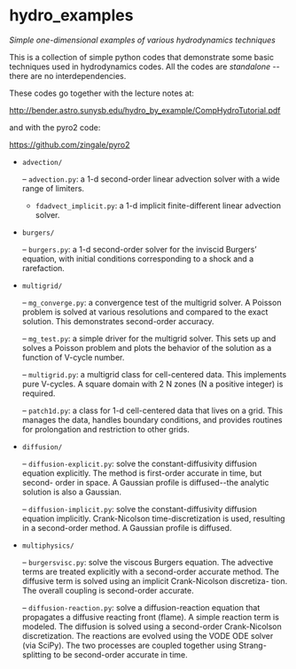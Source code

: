 # hydro_examples
*Simple one-dimensional examples of various hydrodynamics techniques*

This is a collection of simple python codes that demonstrate some basic
techniques used in hydrodynamics codes.  All the codes are *standalone* --
there are no interdependencies.

These codes go together with the lecture notes at:

http://bender.astro.sunysb.edu/hydro_by_example/CompHydroTutorial.pdf

and with the pyro2 code:

https://github.com/zingale/pyro2



* `advection/`

  – `advection.py`: a 1-d second-order linear advection solver with a
    wide range of limiters.

  - `fdadvect_implicit.py`: a 1-d implicit finite-different linear advection
    solver.

* `burgers/`

  – `burgers.py`: a 1-d second-order solver for the inviscid Burgers’
    equation, with initial conditions corresponding to a shock and a
    rarefaction.

* `multigrid/`

  – `mg_converge.py`: a convergence test of the multigrid solver. A
    Poisson problem is solved at various resolutions and compared to
    the exact solution. This demonstrates second-order accuracy.

  – `mg_test.py`: a simple driver for the multigrid solver. This sets up
    and solves a Poisson problem and plots the behavior of the
    solution as a function of V-cycle number.

  – `multigrid.py`: a multigrid class for cell-centered data. This
    implements pure V-cycles. A square domain with 2 N zones (N a
    positive integer) is required.

  – `patch1d.py`: a class for 1-d cell-centered data that lives on a
    grid. This manages the data, handles boundary conditions, and
    provides routines for prolongation and restriction to other grids.

* `diffusion/`

  – `diffusion-explicit.py`: solve the constant-diffusivity diffusion
    equation explicitly. The method is first-order accurate in time,
    but second- order in space. A Gaussian profile is diffused--the
    analytic solution is also a Gaussian.

  – `diffusion-implicit.py`: solve the constant-diffusivity diffusion
    equation implicitly. Crank-Nicolson time-discretization is used,
    resulting in a second-order method. A Gaussian profile is
    diffused.

* `multiphysics/`

  – `burgersvisc.py`: solve the viscous Burgers equation. The advective
    terms are treated explicitly with a second-order accurate
    method. The diffusive term is solved using an implicit
    Crank-Nicolson discretiza- tion. The overall coupling is
    second-order accurate.

  – `diffusion-reaction.py`: solve a diffusion-reaction equation that
    propagates a diffusive reacting front (flame). A simple reaction
    term is modeled. The diffusion is solved using a second-order
    Crank-Nicolson discretization. The reactions are evolved using the
    VODE ODE solver (via SciPy). The two processes are coupled
    together using Strang-splitting to be second-order accurate in
    time.